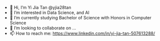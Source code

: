 - 👋 Hi, I’m Yi Jia Tan @yjia28tan
- 👀 I’m interested in Data Science, and AI
- 🌱 I’m currently studying Bachelor of Science with Honors in Computer Science 
- 💞️ I’m looking to collaborate on ...
- 📫 How to reach me: https://www.linkedin.com/in/yi-jia-tan-507613288/

<!---
yjia28tan/yjia28tan is a ✨ special ✨ repository because its `README.md` (this file) appears on your GitHub profile.
You can click the Preview link to take a look at your changes.
--->
